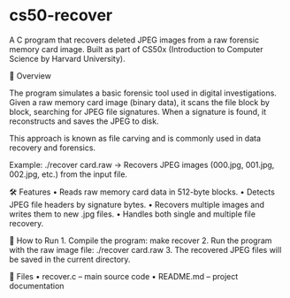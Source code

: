 # cs50-recover
A C program that recovers deleted JPEG images from a raw forensic memory card image. Built as part of CS50x (Introduction to Computer Science by Harvard University).

📖 Overview

The program simulates a basic forensic tool used in digital investigations. Given a raw memory card image (binary data), it scans the file block by block, searching for JPEG file signatures. When a signature is found, it reconstructs and saves the JPEG to disk.

This approach is known as file carving and is commonly used in data recovery and forensics.

Example: ./recover card.raw
→ Recovers JPEG images (000.jpg, 001.jpg, 002.jpg, etc.) from the input file.

🛠 Features
	•	Reads raw memory card data in 512-byte blocks.
	•	Detects JPEG file headers by signature bytes.
	•	Recovers multiple images and writes them to new .jpg files.
	•	Handles both single and multiple file recovery.

🚀 How to Run
	1.	Compile the program: make recover
  2.	Run the program with the raw image file: ./recover card.raw
  3.	The recovered JPEG files will be saved in the current directory.

📂 Files
	•	recover.c – main source code
	•	README.md – project documentation

